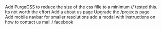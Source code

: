 Add PurgeCSS to reduce the size of the css fille to a minimum // tested this. Its not worth the effort 
Add a about us page
Upgrade the /projects page
Add mobile navbar for smaller resolutions
add a modal with instructions on how to contact us mail / facebook 

